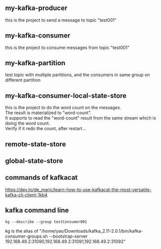 
## my-kafka-producer
this is the project to send a message to topic "test001"

## my-kafka-consumer
this is the project to consume messages from topic "test001"

## my-kafka-partition
test topic with multiple partitions, and the consumers in same group on different partition

## my-kafka-consumer-local-state-store
this is the project to do the word count on the messages.  
The result is materialized to "word-count".  
It supports to read the "word-count" result from the same stream which is doing the word count.  
Verify if it redo the count, after restart...

## remote-state-store

## global-state-store


## commands of kafkacat
https://dev.to/de_maric/learn-how-to-use-kafkacat-the-most-versatile-kafka-cli-client-1kb4  

## kafka command line
```
kg --describe --group testConsumer001
```
kg is the alias of "/home/yao/Downloads/kafka_2.11-2.0.1/bin/kafka-consumer-groups.sh --bootstrap-server 192.168.49.2:31090,192.168.49.2:31091,192.168.49.2:31092"

